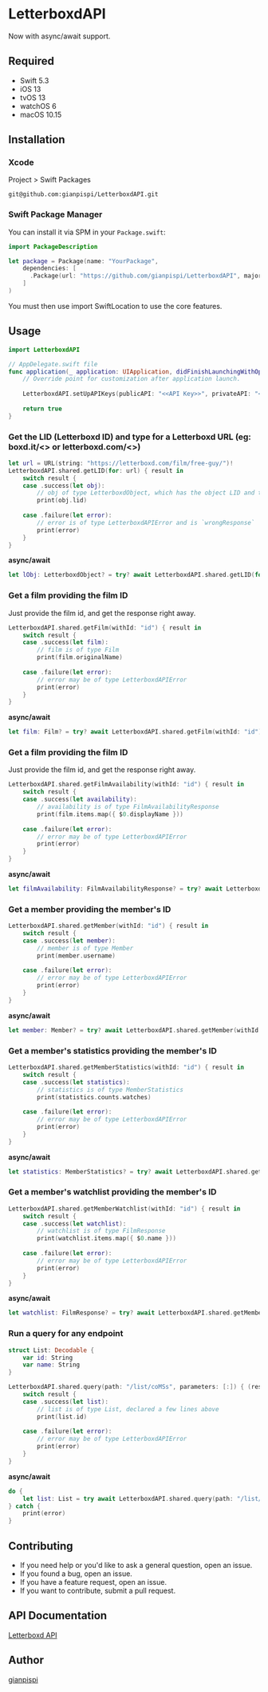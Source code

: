 # LetterboxdAPI
Now with async/await support.

## Required
- Swift 5.3
- iOS 13
- tvOS 13
- watchOS 6
- macOS 10.15


## Installation

### Xcode
Project > Swift Packages

```
git@github.com:gianpispi/LetterboxdAPI.git
```

### Swift Package Manager
You can install it via SPM in your `Package.swift`:

``` swift
import PackageDescription

let package = Package(name: "YourPackage",
    dependencies: [
      .Package(url: "https://github.com/gianpispi/LetterboxdAPI", majorVersion: 0),
    ]
)
```
You must then use import SwiftLocation to use the core features.


## Usage
``` swift
import LetterboxdAPI

// AppDelegate.swift file
func application(_ application: UIApplication, didFinishLaunchingWithOptions launchOptions: [UIApplication.LaunchOptionsKey: Any]?) -> Bool {
    // Override point for customization after application launch.
    
    LetterboxdAPI.setUpAPIKeys(publicAPI: "<<API Key>>", privateAPI: "<<API Secret>>")
    
    return true
}
```

### Get the LID (Letterboxd ID) and type for a Letterboxd URL (eg: boxd.it/<<ID>> or letterboxd.com/<<something>>)
``` swift
let url = URL(string: "https://letterboxd.com/film/free-guy/")!
LetterboxdAPI.shared.getLID(for: url) { result in
    switch result {
    case .success(let obj):
        // obj of type LetterboxdObject, which has the object LID and the  object type (LetterboxdType)
        print(obj.lid)
        
    case .failure(let error):
        // error is of type LetterboxdAPIError and is `wrongResponse`
        print(error)
    }
}
```

**async/await**
``` swift
let lObj: LetterboxdObject? = try? await LetterboxdAPI.shared.getLID(for: url)
```

### Get a film providing the film ID
Just provide the film id, and get the response right away.
``` swift
LetterboxdAPI.shared.getFilm(withId: "id") { result in
    switch result {
    case .success(let film):
        // film is of type Film
        print(film.originalName)
        
    case .failure(let error):
        // error may be of type LetterboxdAPIError
        print(error)
    }
}
```

**async/await**
``` swift
let film: Film? = try? await LetterboxdAPI.shared.getFilm(withId: "id")
```

### Get a film providing the film ID
Just provide the film id, and get the response right away.
``` swift
LetterboxdAPI.shared.getFilmAvailability(withId: "id") { result in
    switch result {
    case .success(let availability):
        // availability is of type FilmAvailabilityResponse
        print(film.items.map({ $0.displayName }))
        
    case .failure(let error):
        // error may be of type LetterboxdAPIError
        print(error)
    }
}
```

**async/await**
``` swift
let filmAvailability: FilmAvailabilityResponse? = try? await LetterboxdAPI.shared.getFilmAvailability(withId: "id")
```

### Get a member providing the member's ID
``` swift
LetterboxdAPI.shared.getMember(withId: "id") { result in
    switch result {
    case .success(let member):
        // member is of type Member
        print(member.username)
        
    case .failure(let error):
        // error may be of type LetterboxdAPIError
        print(error)
    }
}
```

**async/await**
``` swift
let member: Member? = try? await LetterboxdAPI.shared.getMember(withId: "id")
```

### Get a member's statistics providing the member's ID
``` swift
LetterboxdAPI.shared.getMemberStatistics(withId: "id") { result in
    switch result {
    case .success(let statistics):
        // statistics is of type MemberStatistics
        print(statistics.counts.watches)
        
    case .failure(let error):
        // error may be of type LetterboxdAPIError
        print(error)
    }
}
```

**async/await**
``` swift
let statistics: MemberStatistics? = try? await LetterboxdAPI.shared.getMemberStatistics(withId: "id")
```

### Get a member's watchlist providing the member's ID
``` swift
LetterboxdAPI.shared.getMemberWatchlist(withId: "id") { result in
    switch result {
    case .success(let watchlist):
        // watchlist is of type FilmResponse
        print(watchlist.items.map({ $0.name }))
        
    case .failure(let error):
        // error may be of type LetterboxdAPIError
        print(error)
    }
}
```

**async/await**
``` swift
let watchlist: FilmResponse? = try? await LetterboxdAPI.shared.getMemberWatchlist(withId: "id")
```

### Run a query for any endpoint
``` swift
struct List: Decodable {
    var id: String
    var name: String
}

LetterboxdAPI.shared.query(path: "/list/coMSs", parameters: [:]) { (result: Result<List, Error>) in
    switch result {
    case .success(let list):
        // list is of type List, declared a few lines above
        print(list.id)
        
    case .failure(let error):
        // error may be of type LetterboxdAPIError
        print(error)
    }
}
```

**async/await**
``` swift
do {
    let list: List = try await LetterboxdAPI.shared.query(path: "/list/coMSs", parameters: [:])
} catch {
    print(error)
}
```


## Contributing

- If you need help or you'd like to ask a general question, open an issue.
- If you found a bug, open an issue.
- If you have a feature request, open an issue.
- If you want to contribute, submit a pull request.


## API Documentation
[Letterboxd API](https://api-docs.letterboxd.com)


## Author
[gianpispi](https://github.com/gianpispi)
